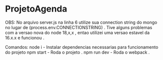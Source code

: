 # ProjetoAgenda
OBS: 
No arquivo server.js na linha 6 utilize sua connection string do mongo no lugar de (process.env.CONNECTIONSTRING) .
Tive alguns problemas com a versao nova do node 18,x,x , entao utilizei uma versao estavel da 16.x.x e funcionou  .

Comandos: 
node i - Instalar dependencias necessarias para funcionamento do projeto
npm start - Roda o projeto .
npm run dev - Roda o webpack .
